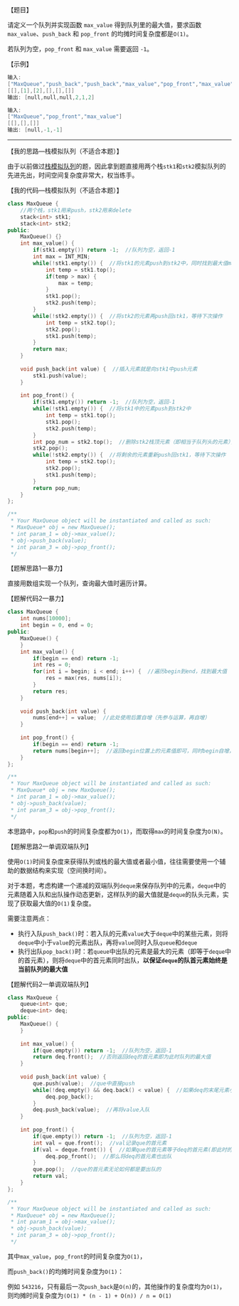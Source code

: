 【题目】

请定义一个队列并实现函数 `max_value` 得到队列里的最大值，要求函数`max_value`、`push_back` 和 `pop_front` 的均摊时间复杂度都是`O(1)`。

若队列为空，`pop_front` 和 `max_value` 需要返回 `-1`。

【示例】

```c++
输入: 
["MaxQueue","push_back","push_back","max_value","pop_front","max_value"]
[[],[1],[2],[],[],[]]
输出: [null,null,null,2,1,2]
```

```c++
输入: 
["MaxQueue","pop_front","max_value"]
[[],[],[]]
输出: [null,-1,-1]
```

---

【我的思路—栈模拟队列（不适合本题）】

由于以前做过[栈模拟队列](https://github.com/Yorkzhang19961122/LeetCodeNotebook/blob/main/%E6%A0%88/%E5%89%91%E6%8C%87Offer09.%E7%94%A8%E4%B8%A4%E4%B8%AA%E6%A0%88%E5%AE%9E%E7%8E%B0%E9%98%9F%E5%88%97_E.md)的题，因此拿到题直接用两个栈`stk1`和`stk2`模拟队列的先进先出，时间空间复杂度非常大，权当练手。

【我的代码—栈模拟队列（不适合本题）】

```c++
class MaxQueue {
    //两个栈，stk1用来push，stk2用来delete
    stack<int> stk1;
    stack<int> stk2;
public:
    MaxQueue() {}
    int max_value() {
        if(stk1.empty()) return -1;  //队列为空，返回-1
        int max = INT_MIN;
        while(!stk1.empty()) {  //将stk1的元素push到stk2中，同时找到最大值max
            int temp = stk1.top();
            if(temp > max) {
                max = temp;
            }
            stk1.pop();
            stk2.push(temp);
        }
        while(!stk2.empty()) {  //将stk2的元素再push回stk1，等待下次操作
            int temp = stk2.top();
            stk2.pop();
            stk1.push(temp);
        }
        return max;
    }
    
    void push_back(int value) {  //插入元素就是向stk1中push元素
        stk1.push(value);
    }
    
    int pop_front() {
        if(stk1.empty()) return -1;  //队列为空，返回-1
        while(!stk1.empty()) {  //将stk1中的元素push到stk2中
            int temp = stk1.top();
            stk1.pop();
            stk2.push(temp);
        }
        int pop_num = stk2.top();  //删除stk2栈顶元素（即相当于队列头的元素），以达到pop_front()的效果
        stk2.pop();
        while(!stk2.empty()) {  //将剩余的元素重新push回stk1，等待下次操作
            int temp = stk2.top();
            stk2.pop();
            stk1.push(temp);
        }
        return pop_num;
    }
};

/**
 * Your MaxQueue object will be instantiated and called as such:
 * MaxQueue* obj = new MaxQueue();
 * int param_1 = obj->max_value();
 * obj->push_back(value);
 * int param_3 = obj->pop_front();
 */
```

【题解思路1—暴力】

直接用数组实现一个队列，查询最大值时遍历计算。

【题解代码2—暴力】

```c++
class MaxQueue {
    int nums[10000];
    int begin = 0, end = 0;
public:
    MaxQueue() {
    }
    int max_value() {
        if(begin == end) return -1;
        int res = 0;
        for(int i = begin; i < end; i++) {  //遍历begin到end，找到最大值
            res = max(res, nums[i]);
        }
        return res;
    }
    
    void push_back(int value) {
        nums[end++] = value;  //此处使用后置自增（先参与运算，再自增）
    }
    
    int pop_front() {
        if(begin == end) return -1;
        return nums[begin++];  //返回begin位置上的元素值即可，同时begin自增，指向下一个元素
    }
};

/**
 * Your MaxQueue object will be instantiated and called as such:
 * MaxQueue* obj = new MaxQueue();
 * int param_1 = obj->max_value();
 * obj->push_back(value);
 * int param_3 = obj->pop_front();
 */
```

本思路中，`pop`和`push`的时间复杂度都为`O(1)`，而取得`max`的时间复杂度为`O(N)`。

【题解思路2—单调双端队列】

使用`O(1)`时间复杂度来获得队列或栈的最大值或者最小值，往往需要使用一个辅助的数据结构来实现（空间换时间）。

对于本题，考虑构建一个递减的双端队列`deque`来保存队列中的元素，`deque`中的元素随着入队和出队操作动态更新，这样队列的最大值就是`deque`的队头元素，实现了获取最大值的`O(1)`复杂度。

需要注意两点：

* 执行入队`push_back()`时：若入队的元素`value`大于`deque`中的某些元素，则将`deque`中小于`value`的元素出队，再将`value`同时入队`queue`和`deque`
* 执行出队`pop_back()`时：若`queue`中出队的元素是最大的元素（即等于`deque`中的首元素），则将`deque`中的首元素同时出队，**以保证`deque`的队首元素始终是当前队列的最大值**

【题解代码2—单调双端队列】

```c++
class MaxQueue {
    queue<int> que;
    deque<int> deq;
public:
    MaxQueue() {
    }
    
    int max_value() {
        if(que.empty()) return -1;  //队列为空，返回-1
        return deq.front();  //否则返回deq的首元素即为此时队列的最大值
    }
    
    void push_back(int value) {
        que.push(value);  //que中直接push
        while(!deq.empty() && deq.back() < value) {  //如果deq的末尾元素小于value，则将小于value的元素都出队
            deq.pop_back();
        }
        deq.push_back(value);  //再将value入队
    }
    
    int pop_front() {
        if(que.empty()) return -1;  //队列为空，返回-1
        int val = que.front();  //val记录que的首元素
        if(val = deque.front()) {  //如果que的首元素等于deq的首元素(即此时的队列最大值)，说明此时出队的元素是队列的最大值
            deq.pop_front();  //那么将deq的首元素也出队
        }
        que.pop();  //que的首元素无论如何都是要出队的
        return val;
    }
};

/**
 * Your MaxQueue object will be instantiated and called as such:
 * MaxQueue* obj = new MaxQueue();
 * int param_1 = obj->max_value();
 * obj->push_back(value);
 * int param_3 = obj->pop_front();
 */
```

其中`max_value`，`pop_front`的时间复杂度为`O(1)`，

而`push_back()`的均摊时间复杂度为`O(1)`：

例如 `543216`，只有最后一次`push_back`是`O(n)`的，其他操作的复杂度均为`O(1)`，则均摊时间复杂度为`(O(1) * (n - 1) + O(n)) / n = O(1)`